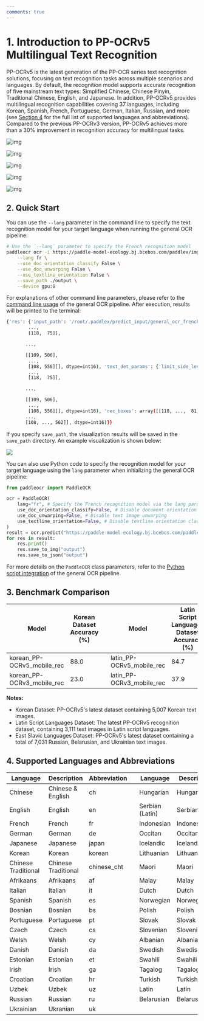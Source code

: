 ```yaml
---
comments: true
---
```


# 1. Introduction to PP-OCRv5 Multilingual Text Recognition

PP-OCRv5 is the latest generation of the PP-OCR series text recognition solutions, focusing on text recognition tasks across multiple scenarios and languages. By default, the recognition model supports accurate recognition of five mainstream text types: Simplified Chinese, Chinese Pinyin, Traditional Chinese, English, and Japanese. In addition, PP-OCRv5 provides multilingual recognition capabilities covering 37 languages, including Korean, Spanish, French, Portuguese, German, Italian, Russian, and more (see [Section 4](#4-supported-languages-and-abbreviations) for the full list of supported languages and abbreviations). Compared to the previous PP-OCRv3 version, PP-OCRv5 achieves more than a 30% improvement in recognition accuracy for multilingual tasks.

![img](https://raw.githubusercontent.com/cuicheng01/PaddleX_doc_images/refs/heads/main/images/pipelines/ocr/japan_2_res.jpg)

![img](https://raw.githubusercontent.com/cuicheng01/PaddleX_doc_images/refs/heads/main/images/pipelines/ocr/french_0_res.jpg)

![img](https://raw.githubusercontent.com/cuicheng01/PaddleX_doc_images/refs/heads/main/images/pipelines/ocr/german_0_res.png)

![img](https://raw.githubusercontent.com/cuicheng01/PaddleX_doc_images/refs/heads/main/images/pipelines/ocr/korean_1_res.jpg)

![img](https://raw.githubusercontent.com/cuicheng01/PaddleX_doc_images/refs/heads/main/images/pipelines/ocr/ru_0.jpeg)

## 2. Quick Start

You can use the `--lang` parameter in the command line to specify the text recognition model for your target language when running the general OCR pipeline:

```bash
# Use the `--lang` parameter to specify the French recognition model
paddleocr ocr -i https://paddle-model-ecology.bj.bcebos.com/paddlex/imgs/demo_image/general_ocr_french01.png \
    --lang fr \
    --use_doc_orientation_classify False \
    --use_doc_unwarping False \
    --use_textline_orientation False \
    --save_path ./output \
    --device gpu:0 
```
For explanations of other command line parameters, please refer to the [command line usage](../../pipeline_usage/OCR.en.md#21-command-line) of the general OCR pipeline. After execution, results will be printed to the terminal:

```bash
{'res': {'input_path': '/root/.paddlex/predict_input/general_ocr_french01.png', 'page_index': None, 'model_settings': {'use_doc_preprocessor': True, 'use_textline_orientation': False}, 'doc_preprocessor_res': {'input_path': None, 'page_index': None, 'model_settings': {'use_doc_orientation_classify': False, 'use_doc_unwarping': False}, 'angle': -1}, 'dt_polys': array([[[119,  23],
        ...,
        [118,  75]],

       ...,

       [[109, 506],
        ...,
        [108, 556]]], dtype=int16), 'text_det_params': {'limit_side_len': 64, 'limit_type': 'min', 'thresh': 0.3, 'max_side_limit': 4000, 'box_thresh': 0.6, 'unclip_ratio': 1.5}, 'text_type': 'general', 'textline_orientation_angles': array([-1, ..., -1]), 'text_rec_score_thresh': 0.0, 'rec_texts': ['mifere; la profpérité & les fuccès ac-', 'compagnent l’homme induftrieux.', 'Quel eft celui qui a acquis des ri-', 'cheffes, qui eft devenu puiffant, qui', 's’eft couvert de gloire, dont l’éloge', 'retentit par-tout, qui fiege au confeil', "du Roi? C'eft celui qui bannit la pa-", "reffe de fa maifon, & qui a dit à l'oifi-", 'veté : tu es mon ennemie.'], 'rec_scores': array([0.98409832, ..., 0.98091048]), 'rec_polys': array([[[119,  23],
        ...,
        [118,  75]],

       ...,

       [[109, 506],
        ...,
        [108, 556]]], dtype=int16), 'rec_boxes': array([[118, ...,  81],
       ...,
       [108, ..., 562]], dtype=int16)}}
```

If you specify `save_path`, the visualization results will be saved in the `save_path` directory. An example visualization is shown below:

<img src="https://raw.githubusercontent.com/cuicheng01/PaddleX_doc_images/refs/heads/main/images/pipelines/ocr/general_ocr_french01_res.png"/>

You can also use Python code to specify the recognition model for your target language using the `lang` parameter when initializing the general OCR pipeline:

```python
from paddleocr import PaddleOCR

ocr = PaddleOCR(
    lang="fr", # Specify the French recognition model via the lang parameter
    use_doc_orientation_classify=False, # Disable document orientation classification
    use_doc_unwarping=False, # Disable text image unwarping
    use_textline_orientation=False, # Disable textline orientation classification
)
result = ocr.predict("https://paddle-model-ecology.bj.bcebos.com/paddlex/imgs/demo_image/general_ocr_french01.png")
for res in result:
    res.print()
    res.save_to_img("output")
    res.save_to_json("output")
```
For more details on the `PaddleOCR` class parameters, refer to the [Python script integration](../../pipeline_usage/OCR.en.md#22-python-script-integration) of the general OCR pipeline.

## 3. Benchmark Comparison

| Model | Korean Dataset Accuracy (%) |   | Model | Latin Script Languages Dataset Accuracy (%) |   | Model | East Slavic Languages Dataset Accuracy (%) |
|--|--|--|--|--|--|--|--|
| korean_PP-OCRv5_mobile_rec  | 88.0  |  | latin_PP-OCRv5_mobile_rec   | 84.7  |  | eslav_PP-OCRv5_mobile_rec   | 85.8  |
| korean_PP-OCRv3_mobile_rec  | 23.0  |  | latin_PP-OCRv3_mobile_rec   | 37.9  |  | cyrillic_PP-OCRv3_mobile_rec| 50.2  |

 **Notes:**
 - Korean Dataset: PP-OCRv5's latest dataset containing 5,007 Korean text images.
 - Latin Script Languages Dataset: The latest PP-OCRv5 recognition dataset, containing 3,111 text images in Latin script languages.
 - East Slavic Languages Dataset: PP-OCRv5's latest dataset containing a total of 7,031 Russian, Belarusian, and Ukrainian text images.

## 4. Supported Languages and Abbreviations

| Language | Description | Abbreviation | | Language | Description | Abbreviation |
| --- | --- | --- | ---|--- | --- | --- |
| Chinese | Chinese & English | ch | | Hungarian | Hungarian | hu |
| English | English | en | | Serbian (Latin) | Serbian(latin) | rslatin |
| French | French | fr | | Indonesian | Indonesian | id |
| German | German | de | | Occitan | Occitan | oc |
| Japanese | Japanese | japan | | Icelandic | Icelandic | is |
| Korean | Korean | korean | | Lithuanian | Lithuanian | lt |
| Chinese Traditional | Chinese Traditional | chinese_cht | | Maori | Maori | mi |
| Afrikaans | Afrikaans | af | | Malay | Malay | ms |
| Italian | Italian | it | | Dutch | Dutch | nl |
| Spanish | Spanish | es | | Norwegian | Norwegian | no |
| Bosnian | Bosnian | bs | | Polish | Polish | pl |
| Portuguese | Portuguese | pt | | Slovak | Slovak | sk |
| Czech | Czech | cs | | Slovenian | Slovenian | sl |
| Welsh | Welsh | cy | | Albanian | Albanian | sq |
| Danish | Danish | da | | Swedish | Swedish | sv |
| Estonian | Estonian | et | | Swahili | Swahili | sw |
| Irish | Irish | ga | | Tagalog | Tagalog | tl |
| Croatian | Croatian | hr | | Turkish | Turkish | tr |
| Uzbek | Uzbek | uz | | Latin | Latin | la |
| Russian | Russian | ru | | Belarusian | Belarusian | be |
| Ukrainian | Ukranian | uk | |  |  |  |
